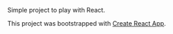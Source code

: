 Simple project to play with React.

This project was bootstrapped with [Create React App](https://github.com/facebookincubator/create-react-app).
